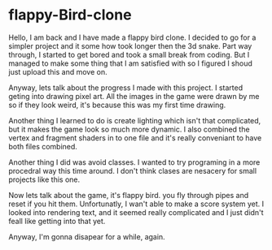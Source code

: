 # flappy-Bird-clone

Hello, I am back and I have made a flappy bird clone. I decided to go for a simpler project and it some how took longer then the 3d snake. Part way through, I started to get bored and took a small break from coding. But I managed to make some thing that I am satisfied with so I figured I shoud just upload this and move on.

Anyway, lets talk about the progress I made with this project. I started geting into drawing pixel art. All the images in the game were drawn by me so if they look weird, it's because this was my first time drawing. 

Another thing I learned to do is create lighting which isn't that complicated, but it makes the game look so much more dynamic. I also combined the vertex and fragment shaders in to one file and it's really conveniant to have both files combined. 

Another thing I did was avoid classes. I wanted to try programing in a more procedral way this time around. I don't think clases are nesacery for small projects like this one. 

Now lets talk about the game, it's flappy bird. you fly through pipes and reset if you hit them. Unfortunatly, I wan't able to make a score system yet. I looked into rendering text, and it seemed really complicated and I just didn't feall like getting into that yet.

Anyway, I'm gonna disapear for a while, again.
